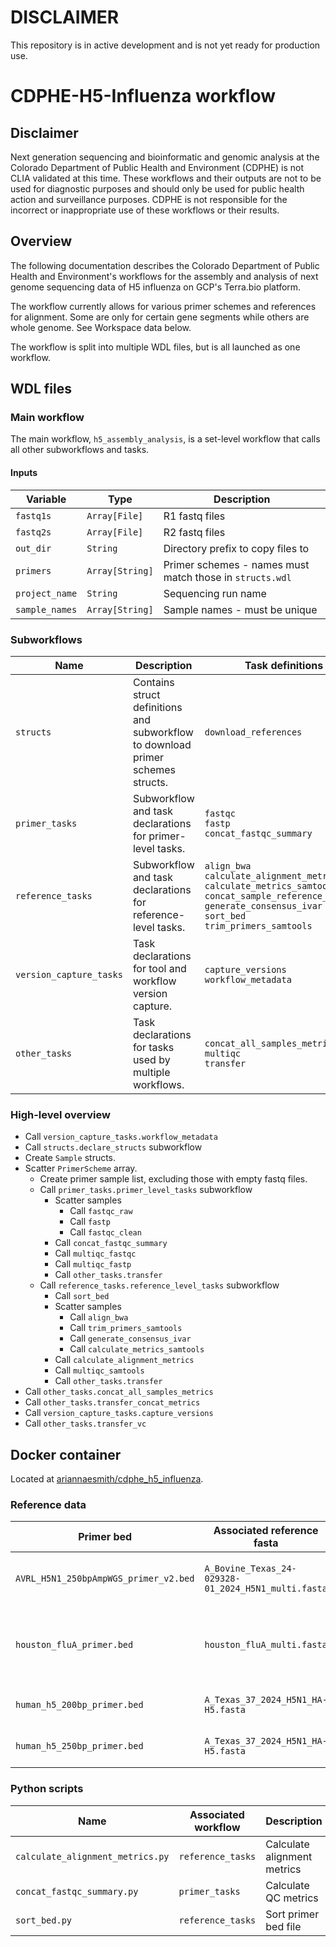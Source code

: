 # DISCLAIMER
This repository is in active development and is not yet ready for production use.

# CDPHE-H5-Influenza workflow

## Disclaimer
Next generation sequencing and bioinformatic and genomic analysis at the Colorado Department of Public Health and Environment (CDPHE) is not CLIA validated at this time. These workflows and their outputs are not to be used for diagnostic purposes and should only be used for public health action and surveillance purposes. CDPHE is not responsible for the incorrect or inappropriate use of these workflows or their results.

## Overview
The following documentation describes the Colorado Department of Public Health and Environment's workflows for the assembly and analysis of next genome sequencing data of H5 influenza on GCP's Terra.bio platform. 

The workflow currently allows for various primer schemes and references for alignment. Some are only for certain gene segments while others are whole genome. See Workspace data below.

The workflow is split into multiple WDL files, but is all launched as one workflow.

## WDL files

### Main workflow

The main workflow, `h5_assembly_analysis`, is a set-level workflow that calls all other subworkflows and tasks.

#### Inputs

| Variable | Type | Description |
| -- | -- | -- |
| `fastq1s` | `Array[File]` | R1 fastq files |
| `fastq2s` | `Array[File]` | R2 fastq files |
| `out_dir` | `String` | Directory prefix to copy files to |
| `primers` | `Array[String]` | Primer schemes - names must match those in `structs.wdl` |
| `project_name` | `String` | Sequencing run name |
| `sample_names` | `Array[String]` | Sample names - must be unique |

### Subworkflows

| Name | Description | Task definitions |
| --- | --- | --- |
| `structs` | Contains struct definitions and subworkflow to download primer schemes structs. | `download_references` |
| `primer_tasks` | Subworkflow and task declarations for primer-level tasks.| `fastqc`<br>`fastp`<br>`concat_fastqc_summary` |
| `reference_tasks` | Subworkflow and task declarations for reference-level tasks.| `align_bwa`<br>`calculate_alignment_metrics`<br>`calculate_metrics_samtools`<br>`concat_sample_reference_metrics`<br>`generate_consensus_ivar`<br>`sort_bed`<br>`trim_primers_samtools` |
| `version_capture_tasks` | Task declarations for tool and workflow version capture.| `capture_versions`<br>`workflow_metadata` |
| `other_tasks` | Task declarations for tasks used by multiple workflows. | `concat_all_samples_metrics`<br>`multiqc`<br>`transfer` |

### High-level overview
- Call `version_capture_tasks.workflow_metadata`
- Call `structs.declare_structs` subworkflow 
- Create `Sample` structs.
- Scatter `PrimerScheme` array.
  - Create primer sample list, excluding those with empty fastq files.
  - Call `primer_tasks.primer_level_tasks` subworkflow
    - Scatter samples
      - Call `fastqc_raw`
      - Call `fastp`
      - Call `fastqc_clean`
    - Call `concat_fastqc_summary`
    - Call `multiqc_fastqc`
    - Call `multiqc_fastp`
    - Call `other_tasks.transfer`
  - Call `reference_tasks.reference_level_tasks` subworkflow
    - Call `sort_bed`
    - Scatter samples
      - Call `align_bwa`
      - Call `trim_primers_samtools`
      - Call `generate_consensus_ivar`
      - Call `calculate_metrics_samtools`
    - Call `calculate_alignment_metrics`
    - Call `multiqc_samtools`
    - Call `other_tasks.transfer`
- Call `other_tasks.concat_all_samples_metrics`
- Call `other_tasks.transfer_concat_metrics`
- Call `version_capture_tasks.capture_versions`
- Call `other_tasks.transfer_vc` 

## Docker container

Located at [ariannaesmith/cdphe_h5_influenza](https://hub.docker.com/repository/docker/ariannaesmith/cdphe_h5_influenza/general).

### Reference data

| Primer bed | Associated reference fasta | Description | Source |
| -- | -- | -- | -- 
| `AVRL_H5N1_250bpAmpWGS_primer_v2.bed` | `A_Bovine_Texas_24-029328-01_2024_H5N1_multi.fasta` | Tiled - whole genome - H5N1 | [Paper](dx.doi.org/10.17504/protocols.io.kqdg322kpv25/v1) |
| `houston_fluA_primer.bed` | `houston_fluA_multi.fasta` | Tiled - HA + NA genes from H5N1 and H3N2; HA gene from H1N1 | [Github repository](https://github.com/treangenlab/InfA-amplicon) |
| `human_h5_200bp_primer.bed` | `A_Texas_37_2024_H5N1_HA-H5.fasta` | Tiled - HA gene - H5N1 | made in-house  with [PrimalScheme](https://primalscheme.com/) |
| `human_h5_250bp_primer.bed` | `A_Texas_37_2024_H5N1_HA-H5.fasta` | Tiled - HA gene - H5N1 | made in-house with [PrimalScheme](https://primalscheme.com/) |


### Python scripts

| Name | Associated workflow | Description |
| -- | -- | -- |
| `calculate_alignment_metrics.py` | `reference_tasks` | Calculate alignment metrics |
| `concat_fastqc_summary.py` | `primer_tasks` | Calculate QC metrics | 
| `sort_bed.py` | `reference_tasks` | Sort primer bed file |